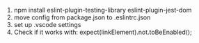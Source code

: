 1. npm install eslint-plugin-testing-library eslint-plugin-jest-dom
2. move config from package.json to .eslintrc.json
3. set up .vscode settings
4. Check if it works with: expect(linkElement).not.toBeEnabled();

